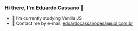 ### Hi there, I'm Eduardo Cassano 👋

- 🌱 I’m currently studying Vanilla JS
- 📧 Contact me by e-mail: eduardocassanodesa@uol.com.br
